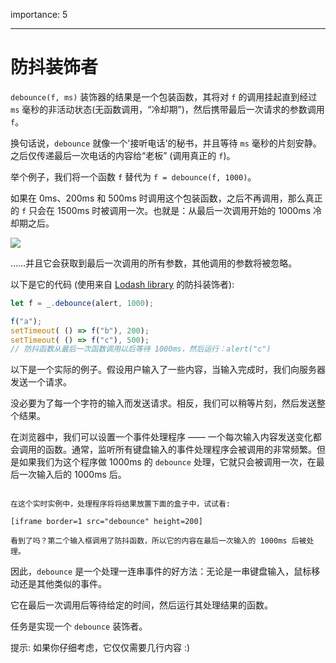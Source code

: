 importance: 5

---

# 防抖装饰者

`debounce(f, ms)` 装饰器的结果是一个包装函数，其将对 `f` 的调用挂起直到经过 `ms` 毫秒的非活动状态(无函数调用，“冷却期”)，然后携带最后一次请求的参数调用 `f`。

换句话说，`debounce` 就像一个'接听电话'的秘书，并且等待 `ms` 毫秒的片刻安静。之后仅传递最后一次电话的内容给“老板” (调用真正的 `f`)。

举个例子，我们将一个函数 `f` 替代为 `f = debounce(f, 1000)`。

如果在 0ms、200ms 和 500ms 时调用这个包装函数，之后不再调用，那么真正的 `f` 只会在 1500ms 时被调用一次。也就是：从最后一次调用开始的 1000ms 冷却期之后。

![](debounce.svg)

……并且它会获取到最后一次调用的所有参数，其他调用的参数将被忽略。

以下是它的代码 (使用来自 [Lodash library](https://lodash.com/docs/4.17.15#debounce) 的防抖装饰者):

```js
let f = _.debounce(alert, 1000);

f("a");
setTimeout( () => f("b"), 200);
setTimeout( () => f("c"), 500);
// 防抖函数从最后一次函数调用以后等待 1000ms，然后运行：alert("c")
```

以下是一个实际的例子。假设用户输入了一些内容，当输入完成时，我们向服务器发送一个请求。

没必要为了每一个字符的输入而发送请求。相反，我们可以稍等片刻，然后发送整个结果。

在浏览器中，我们可以设置一个事件处理程序 —— 一个每次输入内容发送变化都会调用的函数。通常，监听所有键盘输入的事件处理程序会被调用的非常频繁。但是如果我们为这个程序做 1000ms 的 `debounce` 处理，它就只会被调用一次，在最后一次输入后的 1000ms 后。

```online

在这个实时实例中，处理程序将将结果放置下面的盒子中，试试看:

[iframe border=1 src="debounce" height=200]

看到了吗？第二个输入框调用了防抖函数，所以它的内容在最后一次输入的 1000ms 后被处理。
```

因此，`debounce` 是一个处理一连串事件的好方法：无论是一串键盘输入，鼠标移动还是其他类似的事件。

它在最后一次调用后等待给定的时间，然后运行其处理结果的函数。

任务是实现一个 `debounce` 装饰者。

提示: 如果你仔细考虑，它仅仅需要几行内容 :)
